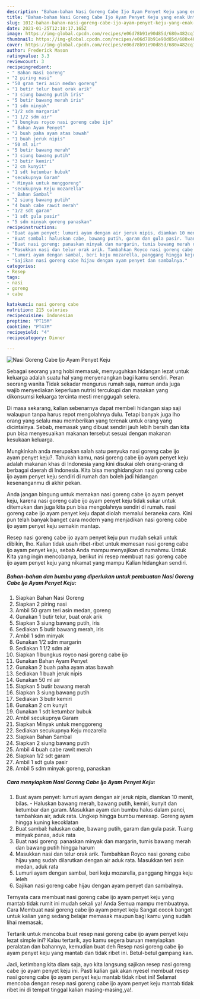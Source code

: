 ```yaml
---
description: "Bahan-bahan Nasi Goreng Cabe Ijo Ayam Penyet Keju yang enak Untuk Jualan"
title: "Bahan-bahan Nasi Goreng Cabe Ijo Ayam Penyet Keju yang enak Untuk Jualan"
slug: 1012-bahan-bahan-nasi-goreng-cabe-ijo-ayam-penyet-keju-yang-enak-untuk-jualan
date: 2021-01-25T12:10:17.165Z
image: https://img-global.cpcdn.com/recipes/e06d78b91e90d85d/680x482cq70/nasi-goreng-cabe-ijo-ayam-penyet-keju-foto-resep-utama.jpg
thumbnail: https://img-global.cpcdn.com/recipes/e06d78b91e90d85d/680x482cq70/nasi-goreng-cabe-ijo-ayam-penyet-keju-foto-resep-utama.jpg
cover: https://img-global.cpcdn.com/recipes/e06d78b91e90d85d/680x482cq70/nasi-goreng-cabe-ijo-ayam-penyet-keju-foto-resep-utama.jpg
author: Frederick Mason
ratingvalue: 3.3
reviewcount: 3
recipeingredient:
- " Bahan Nasi Goreng"
- "2 piring nasi"
- "50 gram teri asin medan goreng"
- "1 butir telur buat orak arik"
- "3 siung bawang putih iris"
- "5 butir bawang merah iris"
- "1 sdm minyak"
- "1/2 sdm margarin"
- "1 1/2 sdm air"
- "1 bungkus royco nasi goreng cabe ijo"
- " Bahan Ayam Penyet"
- "2 buah paha ayam atas bawah"
- "1 buah jeruk nipis"
- "50 ml air"
- "5 butir bawang merah"
- "3 siung bawang putih"
- "3 butir kemiri"
- "2 cm kunyit"
- "1 sdt ketumbar bubuk"
- "secukupnya Garam"
- " Minyak untuk menggoreng"
- "secukupnya Keju mozarella"
- " Bahan Sambal"
- "2 siung bawang putih"
- "4 buah cabe rawit merah"
- "1/2 sdt garam"
- "1 sdt gula pasir"
- "5 sdm minyak goreng panaskan"
recipeinstructions:
- "Buat ayam penyet: lumuri ayam dengan air jeruk nipis, diamkan 10 menit, bilas.  Haluskan bawang merah, bawang putih, kemiri, kunyit dan ketumbar dan garam. Masukkan ayam dan bumbu halus dalam panci, tambahkan air, aduk rata. Ungkep hingga bumbu meresap. Goreng ayam hingga kuning kecoklatan"
- "Buat sambal: haluskan cabe, bawang putih, garam dan gula pasir. Tuang minyak panas, aduk rata"
- "Buat nasi goreng: panaskan minyak dan margarin, tumis bawang merah dan bawang putih hingga harum"
- "Masukkan nasi dan telur orak arik. Tambahkan Royco nasi goreng cabe hijau yang sudah dilarutkan dengan air aduk rata. Masukkan teri asin medan, aduk rata"
- "Lumuri ayam dengan sambal, beri keju mozarella, panggang hingga keju leleh"
- "Sajikan nasi goreng cabe hijau dengan ayam penyet dan sambalnya."
categories:
- Resep
tags:
- nasi
- goreng
- cabe

katakunci: nasi goreng cabe 
nutrition: 215 calories
recipecuisine: Indonesian
preptime: "PT15M"
cooktime: "PT47M"
recipeyield: "4"
recipecategory: Dinner

---
```



![Nasi Goreng Cabe Ijo Ayam Penyet Keju](https://img-global.cpcdn.com/recipes/e06d78b91e90d85d/680x482cq70/nasi-goreng-cabe-ijo-ayam-penyet-keju-foto-resep-utama.jpg)

Sebagai seorang yang hobi memasak, menyuguhkan hidangan lezat untuk keluarga adalah suatu hal yang menyenangkan bagi kamu sendiri. Peran seorang  wanita Tidak sekadar mengurus rumah saja, namun anda juga wajib menyediakan keperluan nutrisi tercukupi dan masakan yang dikonsumsi keluarga tercinta mesti menggugah selera.

Di masa  sekarang, kalian sebenarnya dapat membeli hidangan siap saji walaupun tanpa harus repot mengolahnya dulu. Tetapi banyak juga lho orang yang selalu mau memberikan yang terenak untuk orang yang dicintainya. Sebab, memasak yang dibuat sendiri jauh lebih bersih dan kita pun bisa menyesuaikan makanan tersebut sesuai dengan makanan kesukaan keluarga. 



Mungkinkah anda merupakan salah satu penyuka nasi goreng cabe ijo ayam penyet keju?. Tahukah kamu, nasi goreng cabe ijo ayam penyet keju adalah makanan khas di Indonesia yang kini disukai oleh orang-orang di berbagai daerah di Indonesia. Kita bisa menghidangkan nasi goreng cabe ijo ayam penyet keju sendiri di rumah dan boleh jadi hidangan kesenanganmu di akhir pekan.

Anda jangan bingung untuk memakan nasi goreng cabe ijo ayam penyet keju, karena nasi goreng cabe ijo ayam penyet keju tidak sukar untuk ditemukan dan juga kita pun bisa mengolahnya sendiri di rumah. nasi goreng cabe ijo ayam penyet keju dapat diolah memalui beraneka cara. Kini pun telah banyak banget cara modern yang menjadikan nasi goreng cabe ijo ayam penyet keju semakin mantap.

Resep nasi goreng cabe ijo ayam penyet keju pun mudah sekali untuk dibikin, lho. Kalian tidak usah ribet-ribet untuk memesan nasi goreng cabe ijo ayam penyet keju, sebab Anda mampu menyajikan di rumahmu. Untuk Kita yang ingin mencobanya, berikut ini resep membuat nasi goreng cabe ijo ayam penyet keju yang nikamat yang mampu Kalian hidangkan sendiri.

<!--inarticleads1-->

##### Bahan-bahan dan bumbu yang diperlukan untuk pembuatan Nasi Goreng Cabe Ijo Ayam Penyet Keju:

1. Siapkan  Bahan Nasi Goreng
1. Siapkan 2 piring nasi
1. Ambil 50 gram teri asin medan, goreng
1. Gunakan 1 butir telur, buat orak arik
1. Siapkan 3 siung bawang putih, iris
1. Sediakan 5 butir bawang merah, iris
1. Ambil 1 sdm minyak
1. Gunakan 1/2 sdm margarin
1. Sediakan 1 1/2 sdm air
1. Siapkan 1 bungkus royco nasi goreng cabe ijo
1. Gunakan  Bahan Ayam Penyet
1. Gunakan 2 buah paha ayam atas bawah
1. Sediakan 1 buah jeruk nipis
1. Gunakan 50 ml air
1. Siapkan 5 butir bawang merah
1. Siapkan 3 siung bawang putih
1. Sediakan 3 butir kemiri
1. Gunakan 2 cm kunyit
1. Gunakan 1 sdt ketumbar bubuk
1. Ambil secukupnya Garam
1. Siapkan  Minyak untuk menggoreng
1. Sediakan secukupnya Keju mozarella
1. Siapkan  Bahan Sambal
1. Siapkan 2 siung bawang putih
1. Ambil 4 buah cabe rawit merah
1. Siapkan 1/2 sdt garam
1. Ambil 1 sdt gula pasir
1. Ambil 5 sdm minyak goreng, panaskan




<!--inarticleads2-->

##### Cara menyiapkan Nasi Goreng Cabe Ijo Ayam Penyet Keju:

1. Buat ayam penyet: lumuri ayam dengan air jeruk nipis, diamkan 10 menit, bilas.  - Haluskan bawang merah, bawang putih, kemiri, kunyit dan ketumbar dan garam. Masukkan ayam dan bumbu halus dalam panci, tambahkan air, aduk rata. Ungkep hingga bumbu meresap. Goreng ayam hingga kuning kecoklatan
1. Buat sambal: haluskan cabe, bawang putih, garam dan gula pasir. Tuang minyak panas, aduk rata
1. Buat nasi goreng: panaskan minyak dan margarin, tumis bawang merah dan bawang putih hingga harum
1. Masukkan nasi dan telur orak arik. Tambahkan Royco nasi goreng cabe hijau yang sudah dilarutkan dengan air aduk rata. Masukkan teri asin medan, aduk rata
1. Lumuri ayam dengan sambal, beri keju mozarella, panggang hingga keju leleh
1. Sajikan nasi goreng cabe hijau dengan ayam penyet dan sambalnya.




Ternyata cara membuat nasi goreng cabe ijo ayam penyet keju yang mantab tidak rumit ini mudah sekali ya! Anda Semua mampu membuatnya. Cara Membuat nasi goreng cabe ijo ayam penyet keju Sangat cocok banget untuk kalian yang sedang belajar memasak maupun bagi kamu yang sudah lihai memasak.

Tertarik untuk mencoba buat resep nasi goreng cabe ijo ayam penyet keju lezat simple ini? Kalau tertarik, ayo kamu segera buruan menyiapkan peralatan dan bahannya, kemudian buat deh Resep nasi goreng cabe ijo ayam penyet keju yang mantab dan tidak ribet ini. Betul-betul gampang kan. 

Jadi, ketimbang kita diam saja, ayo kita langsung sajikan resep nasi goreng cabe ijo ayam penyet keju ini. Pasti kalian gak akan nyesel membuat resep nasi goreng cabe ijo ayam penyet keju mantab tidak ribet ini! Selamat mencoba dengan resep nasi goreng cabe ijo ayam penyet keju mantab tidak ribet ini di tempat tinggal kalian masing-masing,ya!.

